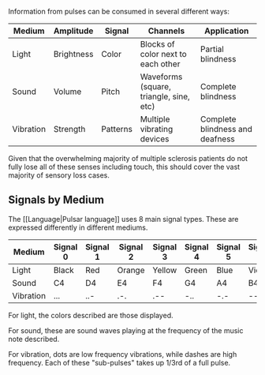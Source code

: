 Information from pulses can be consumed in several different ways:

| Medium    | Amplitude  | Signal   | Channels                                | Application                     |
| --------- | ---------- | -------- | --------------------------------------- | ------------------------------- |
| Light     | Brightness | Color    | Blocks of color next to each other      | Partial blindness               |
| Sound     | Volume     | Pitch    | Waveforms (square, triangle, sine, etc) | Complete blindness              |
| Vibration | Strength   | Patterns | Multiple vibrating devices              | Complete blindness and deafness |

Given that the overwhelming majority of multiple sclerosis patients do not fully lose all of these senses including touch, this should cover the vast majority of sensory loss cases.

## Signals by Medium

The [[Language|Pulsar language]] uses 8 main signal types. These are expressed differently in different mediums.

| Medium    | Signal 0 | Signal 1 | Signal 2 | Signal 3 | Signal 4 | Signal 5 | Signal 6 | Signal 7 |
| --------- | -------- | -------- | -------- | -------- | -------- | -------- | -------- | -------- |
| Light     | Black    | Red      | Orange   | Yellow   | Green    | Blue     | Violet   | White    |
| Sound     | C4       | D4       | E4       | F4       | G4       | A4       | B4       | C5       |
| Vibration | ...      | ..-      | .-.      | .--      | -..      | -.-      | --.      | ---      |

For light, the colors described are those displayed.

For sound, these are sound waves playing at the frequency of the music note described.

For vibration, dots are low frequency vibrations, while dashes are high frequency. Each of these "sub-pulses" takes up 1/3rd of a full pulse.